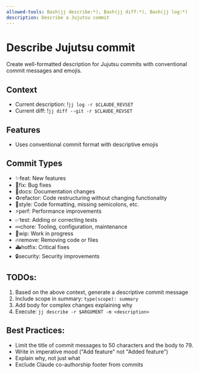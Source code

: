 ```yaml
---
allowed-tools: Bash(jj describe:*), Bash(jj diff:*), Bash(jj log:*)
description: Describe a Jujutsu commit
---
```

# Describe Jujutsu commit

Create well-formatted description for Jujutsu commits with conventional
commit messages and emojis.

## Context
- Current description: !`jj log -r $CLAUDE_REVSET`
- Current diff: !`jj diff --git -r $CLAUDE_REVSET`

##  Features
- Uses conventional commit format with descriptive emojis

## Commit Types
- ✨feat: New features
- 🐛fix: Bug fixes
- 📝docs: Documentation changes
- ♻️refactor: Code restructuring without changing functionality
- 🎨style: Code formatting, missing semicolons, etc.
- ⚡️perf: Performance improvements
- ✅test: Adding or correcting tests
- 💤chore: Tooling, configuration, maintenance
- 🚧wip: Work in progress
- 🔥remove: Removing code or files
- 🚑hotfix: Critical fixes
- 🔒security: Security improvements

## TODOs:
1. Based on the above context, generate a descriptive commit message
2. Include scope in summary: `type(scope): summary`
3. Add body for complex changes explaining why
6. Execute: `jj describe -r $ARGUMENT -m <description>`

## Best Practices:
- Limit the title of commit messages to 50 characters and the body to 79.
- Write in imperative mood ("Add feature" not "Added feature")
- Explain why, not just what
- Exclude Claude co-authorship footer from commits

